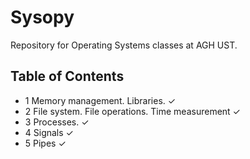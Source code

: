 # Sysopy
Repository for Operating Systems classes at AGH UST.

## Table of Contents
* 1	Memory management. Libraries. 	✓
* 2	File system. File operations. Time measurement	✓
* 3	Processes. ✓
* 4	Signals	✓
* 5 Pipes	✓